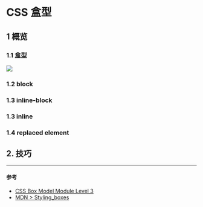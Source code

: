# CSS 盒型

## 1 概览

### 1.1 盒型

![](https://www.w3.org/TR/css-box-3/images/box.png)

### 1.2 block

### 1.3 inline-block

### 1.3 inline

### 1.4 replaced element 

## 2. 技巧

---

#### 参考

- [CSS Box Model Module Level 3](https://www.w3.org/TR/css-box-3/)
- [MDN > Styling_boxes](https://developer.mozilla.org/en-US/docs/Learn/CSS/Styling_boxes)
